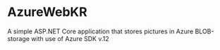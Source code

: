 # AzureWebKR
A simple ASP.NET Core application that stores pictures in Azure BLOB-storage with use of Azure SDK v.12
